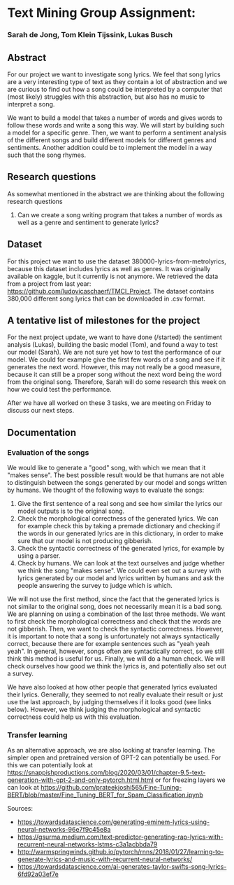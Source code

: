 # Text Mining Group Assignment:
### Sarah de Jong, Tom Klein Tijssink, Lukas Busch

## Abstract
For our project we want to investigate song lyrics.
We feel that song lyrics are a very interesting type of text as they contain a lot of abstraction and we are curious to find out how a song could be interpreted by a computer that (most likely) struggles with this abstraction, but also has no music to interpret a song.

We want to build a model that takes a number of words and gives words to follow these words and write a song this way.  We will start by building such a model for a specific genre. Then, we want to perform a sentiment analysis of the different songs and build different models for different genres and sentiments. Another addition could be to implement the model in a way such that the song rhymes.

## Research questions
As somewhat mentioned in the abstract we are thinking about the following research questions
  1) Can we create a song writing program that takes a number of words as well as a genre and sentiment to generate lyrics?

## Dataset
For this project we want to use the dataset 380000-lyrics-from-metrolyrics, because this dataset includes lyrics as well as genres. It was originally available on kaggle, but it currently is not anymore. We retrieved the data from a project from last year: https://github.com/ludovicaschaerf/TMCI_Project.
The dataset contains 380,000 different song lyrics that can be downloaded in .csv format.

## A tentative list of milestones for the project
For the next project update, we want to have done (/started) the sentiment analysis (Lukas), building the basic model (Tom), and found a way to test our model (Sarah). We are not sure yet how to test the performance of our model. We could for example give the first few words of a song and see if it generates the next word. However, this may not really be a good measure, because it can still be a proper song without the next word being the word from the original song. Therefore, Sarah will do some research this week on how we could test the performance.

After we have all worked on these 3 tasks, we are meeting on Friday to discuss our next steps.

## Documentation

### Evaluation of the songs
We would like to generate a "good" song, with which we mean that it "makes sense". The best possible result would be that humans are not able to distinguish between the songs generated by our model and songs written by humans. We thought of the following ways to evaluate the songs:
1. Give the first sentence of a real song and see how similar the lyrics our model outputs is to the original song.
2. Check the morphological correctness of the generated lyrics. We can for example check this by taking a premade dictionary and checking if the words in our generated lyrics are in this dictionary, in order to make sure that our model is not producing gibberish.
3. Check the syntactic correctness of the generated lyrics, for example by using a parser.
4. Check by humans. We can look at the text ourselves and judge whether we think the song "makes sense". We could even set out a survey with lyrics generated by our model and lyrics written by humans and ask the people answering the survey to judge which is which.

We will not use the first method, since the fact that the generated lyrics is not similar to the original song, does not necessarily mean it is a bad song. We are planning on using a combination of the last three methods. We want to first check the morphological correctness and check that the words are not gibberish. Then, we want to check the syntactic correctness. However, it is important to note that a song is unfortunately not always syntactically correct, because there are for example sentences such as "yeah yeah yeah". In general, however, songs often are syntactically correct, so we still think this method is useful for us. Finally, we will do a human check. We will check ourselves how good we think the lyrics is, and potentially also set out a survey.

We have also looked at how other people that generated lyrics evaluated their lyrics. Generally, they seemed to not really evaluate their result or just use the last approach, by judging themselves if it looks good (see links below). However, we think judging the morphological and syntactic correctness could help us with this evaluation.

### Transfer learning
As an alternative approach, we are also looking at transfer learning. The simpler open and pretrained version of GPT-2 can potentially be used. For this we can potentially look at https://snappishproductions.com/blog/2020/03/01/chapter-9.5-text-generation-with-gpt-2-and-only-pytorch.html.html or for freezing layers we can look at https://github.com/prateekjoshi565/Fine-Tuning-BERT/blob/master/Fine_Tuning_BERT_for_Spam_Classification.ipynb

Sources:
- https://towardsdatascience.com/generating-eminem-lyrics-using-neural-networks-96e7f9c45e8a
- https://gsurma.medium.com/text-predictor-generating-rap-lyrics-with-recurrent-neural-networks-lstms-c3a1acbbda79
- http://warmspringwinds.github.io/pytorch/rnns/2018/01/27/learning-to-generate-lyrics-and-music-with-recurrent-neural-networks/
- https://towardsdatascience.com/ai-generates-taylor-swifts-song-lyrics-6fd92a03ef7e
